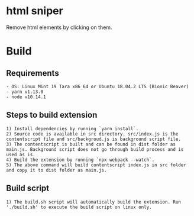 # html sniper
Remove html elements by clicking on them.

# Build
## Requirements
    - OS: Linux Mint 19 Tara x86_64 or Ubuntu 18.04.2 LTS (Bionic Beaver)
    - yarn v1.13.0
    - node v10.14.1

## Steps to build extension
    1) Install dependencies by running `yarn install`.
    2) Source code is available in src directory. src/index.js is the contentscript file and src/backgroud.js is background script file.
    3) The contentscript is built and can be found in dist folder as main.js. Background script does not go through build process and is used as is.
    4) Build the extension by running `npx webpack --watch`.
    5) The above command will build contentscript index.js in src folder and copy it to dist folder as main.js.

## Build script
    1) The build.sh script will automatically build the extension. Run './build.sh' to execute the build script on linux only.

